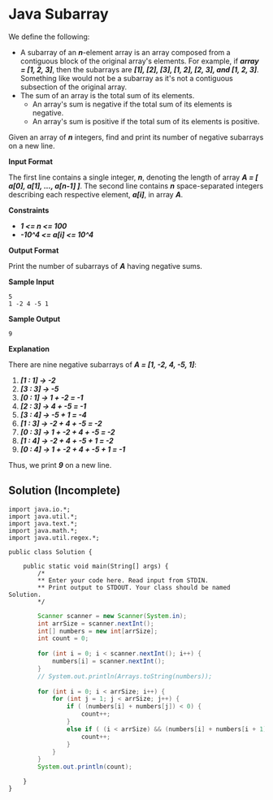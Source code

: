 # Java Subarray

We define the following:
* A subarray of an **_n_**-element array is an array composed from a contiguous block of the original array's elements. For example, if **_array = [1, 2, 3]_**, then the subarrays are **_[1], [2], [3], [1, 2], [2, 3], and [1, 2, 3]_**. Something like  would not be a subarray as it's not a contiguous subsection of the original array.
* The sum of an array is the total sum of its elements.
  * An array's sum is negative if the total sum of its elements is negative.
  * An array's sum is positive if the total sum of its elements is positive.

Given an array of **_n_** integers, find and print its number of negative subarrays on a new line.

**Input Format**

The first line contains a single integer, **_n_**, denoting the length of array **_A = [ a[0], a[1], ..., a[n-1] ]_**.
The second line contains **_n_** space-separated integers describing each respective element, **_a[i]_**, in array **_A_**.

**Constraints**

* **_1 <= n <= 100_**
* **_-10^4 <= a[i] <= 10^4_**

**Output Format**

Print the number of subarrays of **_A_** having negative sums.

**Sample Input**
```
5
1 -2 4 -5 1
```

**Sample Output**
```
9
```

**Explanation**

There are nine negative subarrays of **_A = [1, -2, 4, -5, 1]_**:
1. **_[1 : 1]  ->  -2_**
2. **_[3 : 3]  ->  -5_**
3. **_[0 : 1]  ->  1 + -2 = -1_**
4. **_[2 : 3]  ->  4 + -5 = -1_**
5. **_[3 : 4]  ->  -5 + 1 = -4_**
6. **_[1 : 3]  ->  -2 + 4 + -5 = -2_**
7. **_[0 : 3]  ->  1 + -2 + 4 + -5 = -2_**
8. **_[1 : 4]  ->  -2 + 4 + -5 + 1 = -2_**
9. **_[0 : 4]  ->  1 + -2 + 4 + -5 + 1 = -1_**

Thus, we print **_9_** on a new line.

## Solution (Incomplete)

```
import java.io.*;
import java.util.*;
import java.text.*;
import java.math.*;
import java.util.regex.*;

public class Solution {

    public static void main(String[] args) {
        /* 
        ** Enter your code here. Read input from STDIN.
        ** Print output to STDOUT. Your class should be named Solution. 
        */
```
```java
        Scanner scanner = new Scanner(System.in);
        int arrSize = scanner.nextInt();
        int[] numbers = new int[arrSize];
        int count = 0;
        
        for (int i = 0; i < scanner.nextInt(); i++) {
            numbers[i] = scanner.nextInt();
        }
        // System.out.println(Arrays.toString(numbers));
        
        for (int i = 0; i < arrSize; i++) {
            for (int j = 1; j < arrSize; j++) {
                if ( (numbers[i] + numbers[j]) < 0) {
                    count++;
                }
                else if ( (i < arrSize) && (numbers[i] + numbers[i + 1]) < 0 ) {
                    count++;
                }
            }
        }
        System.out.println(count);
```
```
    }
}
```
